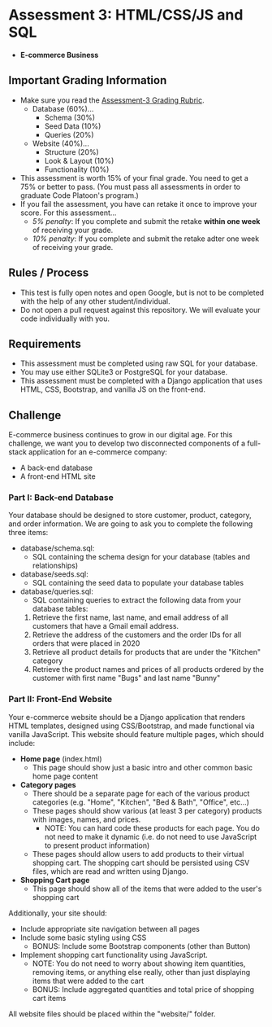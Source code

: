 # Assessment 3: HTML/CSS/JS and SQL
- **E-commerce Business**

## Important Grading Information
- Make sure you read the [Assessment-3 Grading Rubric](https://docs.google.com/spreadsheets/d/1-YjVU8Wt7qgW8yOImASqB2uYiLBu93dVJuLYjUlEIgk/edit?usp=sharing).
  - Database (60%)...
    - Schema (30%)
    - Seed Data (10%)
    - Queries (20%)
  - Website (40%)...
    - Structure (20%)
    - Look & Layout (10%)
    - Functionality (10%)
- This assessment is worth 15% of your final grade. You need to get a 75% or better to pass. (You must pass all assessments in order to graduate Code Platoon's program.)
- If you fail the assessment, you have can retake it once to improve your score. For this assessment... 
  - *5% penalty*: If you complete and submit the retake **within one week** of receiving your grade.
  - *10% penalty*: If you complete and submit the retake adter one week of receiving your grade.

## Rules / Process
- This test is fully open notes and open Google, but is not to be completed with the help of any other student/individual.
- Do not open a pull request against this repository. We will evaluate your code individually with you.

## Requirements
- This assessment must be completed using raw SQL for your database.
- You may use either SQLite3 or PostgreSQL for your database.
- This assessment must be completed with a Django application that uses HTML, CSS, Bootstrap, and vanilla JS on the front-end.

## Challenge
E-commerce business continues to grow in our digital age. For this challenge, we want you to develop two disconnected components of a full-stack application for an e-commerce company:
- A back-end database
- A front-end HTML site

### Part I: Back-end Database
Your database should be designed to store customer, product, category, and order information. We are going to ask you to complete the following three items:
- database/schema.sql:
  - SQL containing the schema design for your database (tables and relationships)
- database/seeds.sql:
  - SQL containing the seed data to populate your database tables
- database/queries.sql:
  - SQL containing queries to extract the following data from your database tables:
  1. Retrieve the first name, last name, and email address of all customers that have a Gmail email address.
  2. Retrieve the address of the customers and the order IDs for all orders that were placed in 2020
  3. Retrieve all product details for products that are under the "Kitchen" category
  4. Retrieve the product names and prices of all products ordered by the customer with first name "Bugs" and last name "Bunny"

### Part II: Front-End Website
Your e-commerce website should be a Django application that renders HTML templates, designed using CSS/Bootstrap, and made functional via vanilla JavaScript. This website should feature multiple pages, which should include:
- **Home page** (index.html)
  - This page should show just a basic intro and other common basic home page content
- **Category pages**
  - There should be a separate page for each of the various product categories (e.g. "Home", "Kitchen", "Bed & Bath", "Office", etc...)
  - These pages should show various (at least 3 per category) products with images, names, and prices. 
    - NOTE: You can hard code these products for each page. You do not need to make it dynamic (i.e. do not need to use JavaScript to present product information) 
  - These pages should allow users to add products to their virtual shopping cart. The shopping cart should be persisted using CSV files, which are read and written using Django. 
- **Shopping Cart page**
  - This page should show all of the items that were added to the user's shopping cart

Additionally, your site should:
  - Include appropriate site navigation between all pages
  - Include some basic styling using CSS
    - BONUS: Include some Bootstrap components (other than Button)
  - Implement shopping cart functionality using JavaScript.
    - NOTE: You do not need to worry about showing item quantities, removing items, or anything else really, other than just displaying items that were added to the cart
    - BONUS: Include aggregated quantities and total price of shopping cart items
  
All website files should be placed within the "website/" folder.
